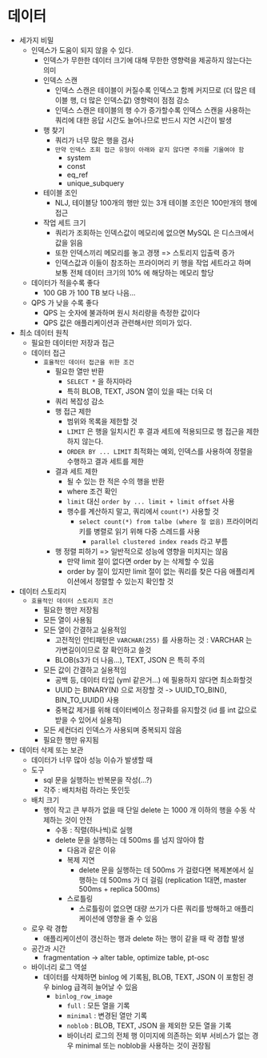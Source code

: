# 데이터
- 세가지 비밀
    - 인덱스가 도움이 되지 않을 수 있다.
      - 인덱스가 무한한 데이터 크기에 대해 무한한 영향력을 제공하지 않는다는 의미
      - 인덱스 스캔
        - 인덱스 스캔은 테이블이 커질수록 인덱스고 함께 커지므로 (더 많은 테이블 행, 더 많은 인덱스값) 영향력이 점점 감소
        - 인덱스 스캔은 테이블의 행 수가 증가할수록 인덱스 스캔을 사용하는 쿼리에 대한 응답 시간도 늘어나므로 반드시 지연 시간이 발생
      - 행 찾기
        - 쿼리가 너무 많은 행을 검사
        - `만약 인덱스 조회 접근 유형이 아래와 같지 않다면 주의를 기울여야 함`
          - system
          - const
          - eq_ref
          - unique_subquery
      - 테이블 조인
        - NLJ, 테이블당 100개의 행만 있는 3개 테이블 조인은 100만개의 행에 접근
      - 작업 세트 크기
        - 쿼리가 조회하는 인덱스값이 메모리에 없으면 MySQL 은 디스크에서 값을 읽음
        - 또한 인덱스끼리 메모리를 놓고 경쟁 => 스토리지 입출력 증가
        - 인덱스값과 이들이 참조하는 프라이머리 키 행을 작업 세트라고 하며 보통 전체 데이터 크기의 10% 에 해당하는 메모리 할당
    - 데이터가 적을수록 좋다
      - 100 GB 가 100 TB 보다 나음...
    - QPS 가 낮을 수록 좋다
      - QPS 는 숫자에 불과하며 원시 처리량을 측정한 값이다
      - QPS 값은 애플리케이션과 관련해서만 의미가 있다.
- 최소 데이터 원칙
  - 필요한 데이터만 저장과 접근
  - 데이터 접근
    - `효율적인 데이터 접근을 위한 조건`
      - 필요한 열만 반환
        - `SELECT *` 을 하지마라
        - 특히 BLOB, TEXT, JSON 열이 있을 때는 더욱 더
      - 쿼리 복잡성 감소
      - 행 접근 제한
        - 범위와 목록을 제한할 것
        - `LIMIT` 은 행을 일치시킨 후 결과 세트에 적용되므로 행 접근을 제한하지 않는다.
        - `ORDER BY ... LIMIT` 최적화는 예외, 인덱스를 사용하여 정렬을 수행하고 결과 세트를 제한
      - 결과 세트 제한
        - 될 수 있는 한 적은 수의 행을 반환
        - where 조건 확인
        - `limit` 대신 `order by ... limit + limit offset` 사용
        - 행수를 계산하지 말고, 쿼리에서 `count(*)` 사용할 것
          - `select count(*) from talbe (where 절 없음)` 프라이머리 키를 병렬로 읽기 위해 다중 스레드를 사용
            - `parallel clustered index reads` 라고 부름
      - 행 정렬 피하기 => 일반적으로 성능에 영향을 미치지는 않음
        - 만약 limit 절이 없다면 order by 는 삭제할 수 있음
        - order by 절이 있지만 limit 절이 없는 쿼리를 찾은 다음 애플리케이션에서 정렬할 수 있는지 확인할 것
- 데이터 스토리지
  - `효율적인 데이터 스토리지 조건`
    - 필요한 행만 저장됨
    - 모든 열이 사용됨
    - 모든 열이 간결하고 실용적임
      - 고전적인 안티패턴은 `VARCHAR(255)` 를 사용하는 것 : VARCHAR 는 가변길이이므로 잘 확인하고 쓸것
      - BLOB(s3가 더 나음...), TEXT, JSON 은 특히 주의
    - 모든 값이 간결하고 실용적임
      - 공백 등, 데이터 타입 (yml 같은거...) 에 필용하지 않다면 최소화할것
      - UUID 는 BINARY(N) 으로 저장할 것 -> UUID_TO_BIN(), BIN_TO_UUID() 사용
      - 중복값 제거를 위해 데이터베이스 정규화를 유지할것 (id 를 int 값으로 받을 수 있어서 실용적)
    - 모든 세컨더리 인덱스가 사용되며 중복되지 않음
    - 필요한 행만 유지됨
- 데이터 삭제 또는 보관
  - 데이터가 너무 많아 성능 이슈가 발생할 때
  - 도구
    - sql 문을 실행하는 반복문을 작성(...?)
    - 각주 : 배치처럼 하라는 뜻인듯
  - 배치 크기
    - 행이 작고 큰 부하가 없을 때 단일 delete 는 1000 개 이하의 행을 수동 삭제하는 것이 안전
      - 수동 : 직렬(하나씩)로 실행
      - delete 문을 실행하는 데 500ms 를 넘지 않아야 함
        - 다음과 같은 이유
        - 복제 지연
          - delete 문을 실행하는 데 500ms 가 걸렸다면 복제본에서 실행하는 데 500ms 가 더 걸림 (replication 1대면, master 500ms + replica 500ms)
        - 스로틀링
          - 스로틀링이 없으면 대량 쓰기가 다른 쿼리를 방해하고 애플리케이션에 영향을 줄 수 있음
  - 로우 락 경합
    - 애플리케이션이 갱신하는 행과 delete 하는 행이 같을 때 락 경합 발생
  - 공간과 시간
    - fragmentation -> alter table, optimize table, pt-osc
  - 바이너리 로그 역설
    - 데이터를 삭제하면 binlog 에 기록됨, BLOB, TEXT, JSON 이 포함된 경우 binlog 급격히 늘어날 수 있음
      - `binlog_row_image`
        - `full` : 모든 열을 기록
        - `minimal` : 변경된 열만 기록
        - `noblob` : BLOB, TEXT, JSON 을 제외한 모든 열을 기록
        - 바이너리 로그의 전체 행 이미지에 의존하는 외부 서비스가 없는 경우 minimal 또는 noblob을 사용하는 것이 권장됨 